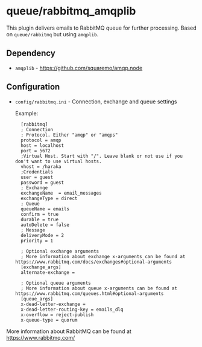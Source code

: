 queue/rabbitmq_amqplib
======================

This plugin delivers emails to RabbitMQ queue for further processing. Based on `queue/rabbitmq` but using `amqplib`.

Dependency
----------
* `amqplib` - https://github.com/squaremo/amqp.node

Configuration
-------------

* `config/rabbitmq.ini` - Connection, exchange and queue settings
    
    Example:

    
        [rabbitmq]
        ; Connection
		; Protocol. Either "amqp" or "amqps"
		protocol = amqp
		host = localhost
		port = 5672
		;Virtual Host. Start with "/". Leave blank or not use if you don't want to use virtual hosts.
		vhost = /haraka
		;Credentials
		user = guest
		password = guest
		; Exchange
		exchangeName  = email_messages
		exchangeType = direct
		; Queue
		queueName = emails
		confirm = true
		durable = true
		autoDelete = false
		; Message
		deliveryMode = 2
		priority = 1

		; Optional exchange arguments
		; More information about exchange x-arguments can be found at https://www.rabbitmq.com/docs/exchanges#optional-arguments
		[exchange_args]
		alternate-exchange =

		; Optional queue arguments
		; More information about queue x-arguments can be found at https://www.rabbitmq.com/queues.html#optional-arguments
		[queue_args]
		x-dead-letter-exchange =
		x-dead-letter-routing-key = emails_dlq
		x-overflow = reject-publish
		x-queue-type = quorum
    
 More information about RabbitMQ can be found at https://www.rabbitmq.com/
